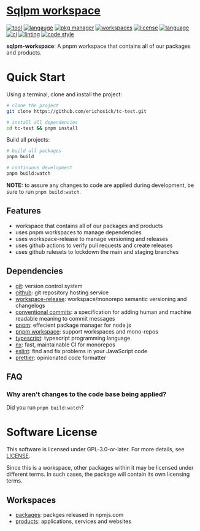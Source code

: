 <!-- TITLE_START -->

# [Sqlpm workspace](https://github.com/erichosick/tc-test)

<!-- TITLE_END -->

<!-- BADGES_START -->
[![tool](https://img.shields.io/badge/github-blue?logo=typescript&label=tool)](https://github.com) [![langauge](https://img.shields.io/badge/javascript-blue?logo=javascript&label=langauge)](https://developer.mozilla.org/en-US/docs/Web/JavaScript) [![pkg manager](https://img.shields.io/badge/pnpm-blue?logo=pnpm&label=pkg+manager)](https://pnpm.io) [![workspaces](https://img.shields.io/badge/pnpm-blue?logo=pnpm&label=workspaces)](https://pnpm.io/workspaces) [![license](https://img.shields.io/badge/GPL--3.0--or--later-blue?label=license)](https://raw.githubusercontent.com/spdx/license-list-data/main/text/GPL-3.0-or-later.txt) [![language](https://img.shields.io/badge/typescript-blue?logo=typescript&label=language)](https://www.typescriptlang.org) [![ci](https://img.shields.io/badge/nx-blue?label=ci)](https://nx.dev/) [![linting](https://img.shields.io/badge/eslint-blue?label=linting)](https://eslint.org/) [![code style](https://img.shields.io/badge/prettier-blue?label=code+style)](https://prettier.io/)
<!-- BADGES_END -->

<!-- DESCRIPTION_START -->

**sqlpm-workspace**: A pnpm workspace that contains all of our packages and products.

<!-- DESCRIPTION_END -->

<!-- DETAILS_START -->

<!-- DETAILS_END -->

<!-- QUICK_SETUP_START -->
# Quick Start

Using a terminal, clone and install the project:

```bash
# clone the project
git clone https://github.com/erichosick/tc-test.git

# install all dependencies
cd tc-test && pnpm install
```
Build all projects:

```bash
# build all packages
pnpm build

# continuous development
pnpm build:watch
```

**NOTE:** to assure any changes to code are applied during development, be sure to run `pnpm build:watch`.



<!-- QUICK_SETUP_END -->

<!-- FEATURES_START -->

## Features

* workspace that contains all of our packages and products
* uses pnpm workspaces to manage dependencies
* uses workspace-release to manage versioning and releases
* uses github actions to verify pull requests and create releases
* uses github rulesets to lockdown the main and staging branches

<!-- FEATURES_END -->

<!-- TABLE_OF_CONTENTS_START -->

<!-- TABLE_OF_CONTENTS_END -->

<!-- INSTALLATION USAGE_START_START -->

<!-- INSTALLATION USAGE_START_END -->

<!-- DEPENDENCIES_START -->
## Dependencies
* [git](https://www.git-scm.com): version control system
* [github](https://www.github.com): git repository hosting service
* [workspace-release](https://github.com/sqlpm/products/workspace-release-cli): workspace/monorepo semantic versioning and changelogs
* [conventional commits](https://www.conventionalcommits.org/): a specification for adding human and machine readable meaning to commit messages
* [pnpm](https://pnpm.io): effecient package manager for node.js
* [pnpm workspace](https://pnpm.io/workspaces): support workspaces and mono-repos
* [typescript](https://www.npmjs.com/package/typescript): typescript programming language
* [nx](https://nx.dev): fast, maintainable CI for monorepos
* [eslint](https://eslint.org/): find and fix problems in your JavaScript code
* [prettier](https://prettier.io/): opinionated code formatter

<!-- DEPENDENCIES_END -->

<!-- CONFIGURATION_START -->

<!-- CONFIGURATION_END -->

<!-- DOCUMENTATION_START -->

<!-- DOCUMENTATION_END -->

<!-- EXAMPLES_START -->

<!-- EXAMPLES_END -->

<!-- FAQ_START -->
## FAQ
### Why aren't changes to the code base being applied?

Did you run `pnpm build:watch`?

<!-- FAQ_END -->

<!-- LICENSE_START -->

# Software License

This software is licensed under GPL-3.0-or-later. For more details, see [LICENSE](./LICENSE).

Since this is a workspace, other packages within it may be licensed under different terms. In such cases, the package will contain its own licensing terms.

<!-- LICENSE_END -->

<!-- ADDITIONAL_NOTES_START -->

<!-- ADDITIONAL_NOTES_END -->


<!-- WORKSPACES_START -->

## Workspaces

* [packages](packages/README.md): packges released in npmjs.com
* [products](products/README.md): applications, services and websites


<!-- WORKSPACES_END -->